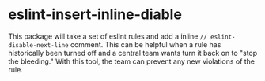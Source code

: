 # eslint-insert-inline-diable

This package will take a set of eslint rules and add a inline `// eslint-disable-next-line` comment. This can be helpful when a rule has historically been turned off and a central team wants turn it back on to "stop the bleeding." With this tool, the team can prevent any new violations of the rule.